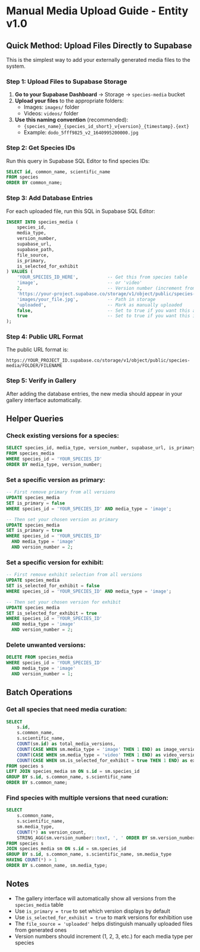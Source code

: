 # Manual Media Upload Guide - Entity v1.0

## Quick Method: Upload Files Directly to Supabase

This is the simplest way to add your externally generated media files to the system.

### Step 1: Upload Files to Supabase Storage

1. **Go to your Supabase Dashboard** → Storage → `species-media` bucket
2. **Upload your files** to the appropriate folders:
   - Images: `images/` folder  
   - Videos: `videos/` folder
3. **Use this naming convention** (recommended):
   - `{species_name}_{species_id_short}_v{version}_{timestamp}.{ext}`
   - Example: `dodo_5fff9825_v2_1640995200000.jpg`

### Step 2: Get Species IDs

Run this query in Supabase SQL Editor to find species IDs:

```sql
SELECT id, common_name, scientific_name 
FROM species 
ORDER BY common_name;
```

### Step 3: Add Database Entries

For each uploaded file, run this SQL in Supabase SQL Editor:

```sql
INSERT INTO species_media (
    species_id,
    media_type,
    version_number,
    supabase_url,
    supabase_path,
    file_source,
    is_primary,
    is_selected_for_exhibit
) VALUES (
    'YOUR_SPECIES_ID_HERE',           -- Get this from species table
    'image',                          -- or 'video'
    2,                                -- Version number (increment from existing)
    'https://your-project.supabase.co/storage/v1/object/public/species-media/images/your_file.jpg',
    'images/your_file.jpg',           -- Path in storage
    'uploaded',                       -- Mark as manually uploaded
    false,                            -- Set to true if you want this as primary
    true                              -- Set to true if you want this in exhibit
);
```

### Step 4: Public URL Format

The public URL format is:
```
https://YOUR_PROJECT_ID.supabase.co/storage/v1/object/public/species-media/FOLDER/FILENAME
```

### Step 5: Verify in Gallery

After adding the database entries, the new media should appear in your gallery interface automatically.

## Helper Queries

### Check existing versions for a species:
```sql
SELECT species_id, media_type, version_number, supabase_url, is_primary, is_selected_for_exhibit
FROM species_media 
WHERE species_id = 'YOUR_SPECIES_ID'
ORDER BY media_type, version_number;
```

### Set a specific version as primary:
```sql
-- First remove primary from all versions
UPDATE species_media 
SET is_primary = false 
WHERE species_id = 'YOUR_SPECIES_ID' AND media_type = 'image';

-- Then set your chosen version as primary
UPDATE species_media 
SET is_primary = true 
WHERE species_id = 'YOUR_SPECIES_ID' 
  AND media_type = 'image' 
  AND version_number = 2;
```

### Set a specific version for exhibit:
```sql
-- First remove exhibit selection from all versions
UPDATE species_media 
SET is_selected_for_exhibit = false 
WHERE species_id = 'YOUR_SPECIES_ID' AND media_type = 'image';

-- Then set your chosen version for exhibit
UPDATE species_media 
SET is_selected_for_exhibit = true 
WHERE species_id = 'YOUR_SPECIES_ID' 
  AND media_type = 'image' 
  AND version_number = 2;
```

### Delete unwanted versions:
```sql
DELETE FROM species_media 
WHERE species_id = 'YOUR_SPECIES_ID' 
  AND media_type = 'image' 
  AND version_number = 1;
```

## Batch Operations

### Get all species that need media curation:
```sql
SELECT 
    s.id,
    s.common_name,
    s.scientific_name,
    COUNT(sm.id) as total_media_versions,
    COUNT(CASE WHEN sm.media_type = 'image' THEN 1 END) as image_versions,
    COUNT(CASE WHEN sm.media_type = 'video' THEN 1 END) as video_versions,
    COUNT(CASE WHEN sm.is_selected_for_exhibit = true THEN 1 END) as exhibit_ready
FROM species s
LEFT JOIN species_media sm ON s.id = sm.species_id
GROUP BY s.id, s.common_name, s.scientific_name
ORDER BY s.common_name;
```

### Find species with multiple versions that need curation:
```sql
SELECT 
    s.common_name,
    s.scientific_name,
    sm.media_type,
    COUNT(*) as version_count,
    STRING_AGG(sm.version_number::text, ', ' ORDER BY sm.version_number) as versions
FROM species s
JOIN species_media sm ON s.id = sm.species_id
GROUP BY s.id, s.common_name, s.scientific_name, sm.media_type
HAVING COUNT(*) > 1
ORDER BY s.common_name, sm.media_type;
```

## Notes

- The gallery interface will automatically show all versions from the `species_media` table
- Use `is_primary = true` to set which version displays by default
- Use `is_selected_for_exhibit = true` to mark versions for exhibition use
- The `file_source = 'uploaded'` helps distinguish manually uploaded files from generated ones
- Version numbers should increment (1, 2, 3, etc.) for each media type per species